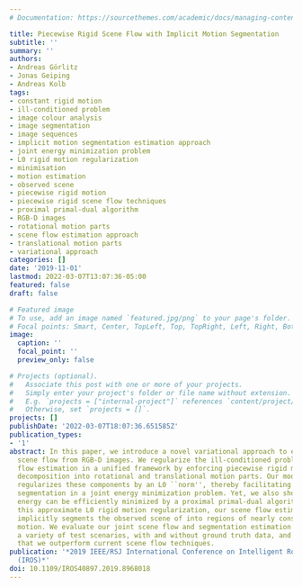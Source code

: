 ```yaml
---
# Documentation: https://sourcethemes.com/academic/docs/managing-content/

title: Piecewise Rigid Scene Flow with Implicit Motion Segmentation
subtitle: ''
summary: ''
authors:
- Andreas Görlitz
- Jonas Geiping
- Andreas Kolb
tags:
- constant rigid motion
- ill-conditioned problem
- image colour analysis
- image segmentation
- image sequences
- implicit motion segmentation estimation approach
- joint energy minimization problem
- L0 rigid motion regularization
- minimisation
- motion estimation
- observed scene
- piecewise rigid motion
- piecewise rigid scene flow techniques
- proximal primal-dual algorithm
- RGB-D images
- rotational motion parts
- scene flow estimation approach
- translational motion parts
- variational approach
categories: []
date: '2019-11-01'
lastmod: 2022-03-07T13:07:36-05:00
featured: false
draft: false

# Featured image
# To use, add an image named `featured.jpg/png` to your page's folder.
# Focal points: Smart, Center, TopLeft, Top, TopRight, Left, Right, BottomLeft, Bottom, BottomRight.
image:
  caption: ''
  focal_point: ''
  preview_only: false

# Projects (optional).
#   Associate this post with one or more of your projects.
#   Simply enter your project's folder or file name without extension.
#   E.g. `projects = ["internal-project"]` references `content/project/deep-learning/index.md`.
#   Otherwise, set `projects = []`.
projects: []
publishDate: '2022-03-07T18:07:36.651585Z'
publication_types:
- '1'
abstract: In this paper, we introduce a novel variational approach to estimate the
  scene flow from RGB-D images. We regularize the ill-conditioned problem of scene
  flow estimation in a unified framework by enforcing piecewise rigid motion through
  decomposition into rotational and translational motion parts. Our model crucially
  regularizes these components by an L0 ``norm'', thereby facilitating implicit motion
  segmentation in a joint energy minimization problem. Yet, we also show that this
  energy can be efficiently minimized by a proximal primal-dual algorithm. By implementing
  this approximate L0 rigid motion regularization, our scene flow estimation approach
  implicitly segments the observed scene of into regions of nearly constant rigid
  motion. We evaluate our joint scene flow and segmentation estimation approach on
  a variety of test scenarios, with and without ground truth data, and demonstrate
  that we outperform current scene flow techniques.
publication: '*2019 IEEE/RSJ International Conference on Intelligent Robots and Systems
  (IROS)*'
doi: 10.1109/IROS40897.2019.8968018
---
```

